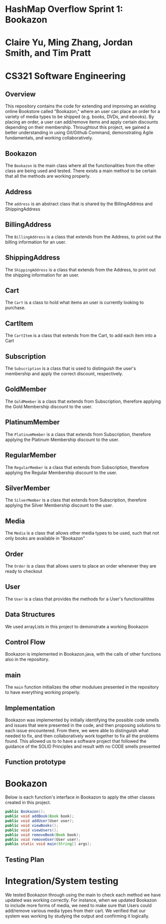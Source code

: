 # HashMap Overflow Sprint 1: Bookazon
# Claire Yu, Ming Zhang, Jordan Smith, and Tim Pratt
# CS321 Software Engineering

## Overview
This repository contains the code for extending and improving an existing online Bookstore called "Bookazon," where an user can place an order for a variety of media types to be shipped (e.g. books, DVDs, and ebooks). By placing an order, a user can add/remove items and apply certain discounts depending on their membership. Throughtout this project, we gained a better understanding in using Git/Github Command, demonstrating Agile fundamentals, and working collaboratively. 

## Bookazon
The `Bookazon` is the main class where all the functionalities from the other class are being used and tested. There exists a main method to be certain that all the methods are working properly. 

## Address
The `address` is an abstract class that is shared by the BillingAddress and ShippingAddress

## BillingAddress
The `BillingAddress` is a class that extends from the Address, to print out the billing information for an user. 

## ShippingAddress
The `ShippingAddress` is a class that extends from the Address, to print out the shipping information for an user. 

## Cart
The `Cart` is a class to hold what items an user is currently looking to purchase. 

## CartItem
The `CartItem` is a class that extends from the Cart, to add each item into a Cart

## Subscription
The `Subscription` is a class that is used to distinguish the user's membership and apply the correct discount, respectively. 

## GoldMember
The `GoldMember` is a class that extends from Subscription, therefore applying the Gold Membership discount to the user.

## PlatinumMember
The `PlatinumMember` is a class that extends from Subscription, therefore applying the Platinum Membership discount to the user.

## RegularMember
The `RegularMember` is a class that extends from Subscription, therefore applying the Regular Membership discount to the user.

## SilverMember
The `SilverMember` is a class that extends from Subscription, therefore applying the Silver Membership discount to the user.

## Media
The `Media` is a class that allows other media types to be used, such that not only books are available in "Bookazon"

## Order
The `Order` is a class that allows users to place an order whenever they are ready to checkout

## User
The `User` is a class that provides the methods for a User's functionalitites

## Data Structures
We used arrayLists in this project to demonstrate a working Bookazon

## Control Flow
Bookazon is implemented in Bookazon.java, with the calls of other functions also in the repository.

## main
The `main` function initializes the other modulues presented in the repository to have everything working properly. 

## Implementation
Bookazon was implemented by initially identifying the possible code smells and issues that were presented in the code, and then proposing solutions to each issue encountered. From there, we were able to distinguish what needed to fix, and then collaboratively work together to fix all the problems found. This allowed us to to have a software project that followed the guidance of the SOLID Principles and result with no CODE smells presented

## Function prototype
# Bookazon
Below is each function's interface in Bookazon to apply the other classes created in this project.
```java
public Bookazon();
public void addBook(Book book);
public void addUser(User user);
public void viewBooks();
public void viewUsers();
public void removeBook(Book book);
public void removeUser(User user);
public static void main(String[] args);
```

## Testing Plan
# Integration/System testing
We tested Bookazon through using the main to check each method we have updated was working correctly. For instance, when we updated Bookazon to include more forms of media, we need to make sure that Users could add/remove various media types from their cart. We verified that our system was working by studying the output and confirming it logically. 

